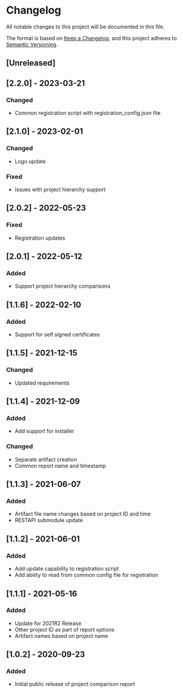 # Changelog
All notable changes to this project will be documented in this file.

The format is based on [Keep a Changelog](https://keepachangelog.com/en/1.0.0/),
and this project adheres to [Semantic Versioning](https://semver.org/spec/v2.0.0.html).

## [Unreleased]

## [2.2.0] - 2023-03-21
### Changed
- Common registration script with registration_config.json file

## [2.1.0] - 2023-02-01
### Changed
- Logo update
### Fixed
- Issues with project hierarchy support

## [2.0.2] - 2022-05-23
### Fixed
- Registration updates

## [2.0.1] - 2022-05-12
### Added
- Support project hierarchy comparisons

## [1.1.6] - 2022-02-10
### Added
- Support for self signed certificates

## [1.1.5] - 2021-12-15
### Changed
- Updated requirements

## [1.1.4] - 2021-12-09
### Added
- Add support for installer
### Changed
- Separate artifact creation
- Common report name and timestamp

## [1.1.3] - 2021-06-07
### Added
- Artifact file name changes based on project ID and time
- RESTAPI submodule update

## [1.1.2] - 2021-06-01
### Added
- Add update capability to registration script
- Add ability to read from common config file for registration

## [1.1.1] - 2021-05-16
### Added
- Update for 2021R2 Release
- Other project ID as part of report options
- Artifact names based on project name


## [1.0.2] - 2020-09-23
### Added
- Initial public release of project comparison report
